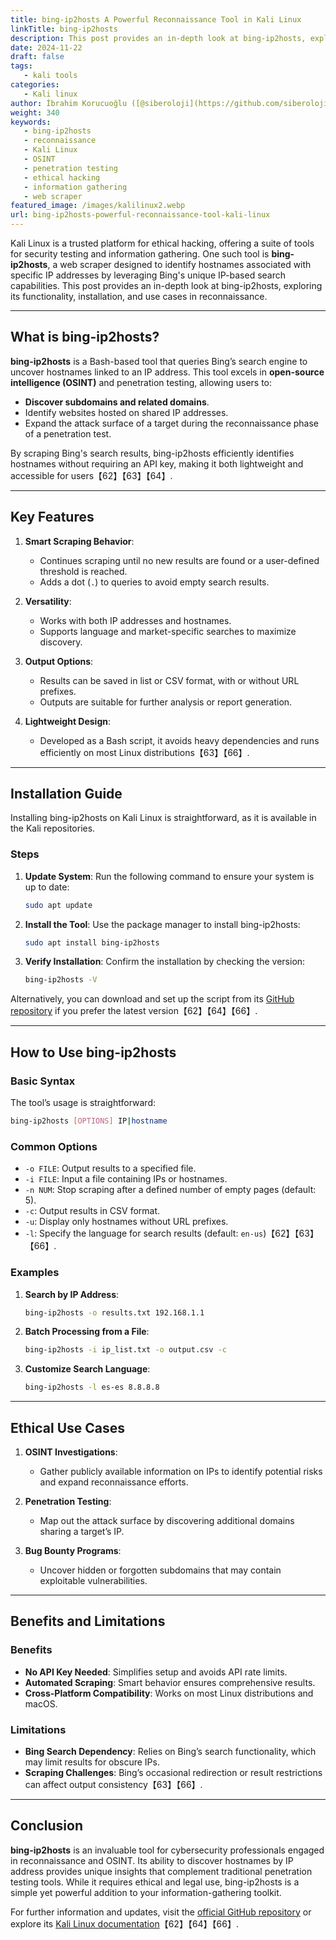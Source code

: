 ```yaml
---
title: bing-ip2hosts A Powerful Reconnaissance Tool in Kali Linux
linkTitle: bing-ip2hosts
description: This post provides an in-depth look at bing-ip2hosts, exploring its functionality, installation, and use cases in reconnaissance.
date: 2024-11-22
draft: false
tags:
   - kali tools
categories:
   - Kali linux
author: İbrahim Korucuoğlu ([@siberoloji](https://github.com/siberoloji))
weight: 340
keywords: 
   - bing-ip2hosts
   - reconnaissance
   - Kali Linux
   - OSINT
   - penetration testing
   - ethical hacking
   - information gathering
   - web scraper
featured_image: /images/kalilinux2.webp
url: bing-ip2hosts-powerful-reconnaissance-tool-kali-linux
---
```

Kali Linux is a trusted platform for ethical hacking, offering a suite of tools for security testing and information gathering. One such tool is **bing-ip2hosts**, a web scraper designed to identify hostnames associated with specific IP addresses by leveraging Bing's unique IP-based search capabilities. This post provides an in-depth look at bing-ip2hosts, exploring its functionality, installation, and use cases in reconnaissance.

---

## What is bing-ip2hosts?

**bing-ip2hosts** is a Bash-based tool that queries Bing’s search engine to uncover hostnames linked to an IP address. This tool excels in **open-source intelligence (OSINT)** and penetration testing, allowing users to:

- **Discover subdomains and related domains**.
- Identify websites hosted on shared IP addresses.
- Expand the attack surface of a target during the reconnaissance phase of a penetration test.

By scraping Bing's search results, bing-ip2hosts efficiently identifies hostnames without requiring an API key, making it both lightweight and accessible for users【62】【63】【64】.

---

## Key Features

1. **Smart Scraping Behavior**:
   - Continues scraping until no new results are found or a user-defined threshold is reached.
   - Adds a dot (`.`) to queries to avoid empty search results.

2. **Versatility**:
   - Works with both IP addresses and hostnames.
   - Supports language and market-specific searches to maximize discovery.

3. **Output Options**:
   - Results can be saved in list or CSV format, with or without URL prefixes.
   - Outputs are suitable for further analysis or report generation.

4. **Lightweight Design**:
   - Developed as a Bash script, it avoids heavy dependencies and runs efficiently on most Linux distributions【63】【66】.

---

## Installation Guide

Installing bing-ip2hosts on Kali Linux is straightforward, as it is available in the Kali repositories.

### Steps

1. **Update System**:
   Run the following command to ensure your system is up to date:

   ```bash
   sudo apt update
   ```

2. **Install the Tool**:
   Use the package manager to install bing-ip2hosts:

   ```bash
   sudo apt install bing-ip2hosts
   ```

3. **Verify Installation**:
   Confirm the installation by checking the version:

   ```bash
   bing-ip2hosts -V
   ```

Alternatively, you can download and set up the script from its [GitHub repository](https://github.com/urbanadventurer/bing-ip2hosts) if you prefer the latest version【62】【64】【66】.

---

## How to Use bing-ip2hosts

### Basic Syntax

The tool’s usage is straightforward:

```bash
bing-ip2hosts [OPTIONS] IP|hostname
```

### Common Options

- `-o FILE`: Output results to a specified file.
- `-i FILE`: Input a file containing IPs or hostnames.
- `-n NUM`: Stop scraping after a defined number of empty pages (default: 5).
- `-c`: Output results in CSV format.
- `-u`: Display only hostnames without URL prefixes.
- `-l`: Specify the language for search results (default: `en-us`)【62】【63】【66】.

### Examples

1. **Search by IP Address**:

   ```bash
   bing-ip2hosts -o results.txt 192.168.1.1
   ```

2. **Batch Processing from a File**:

   ```bash
   bing-ip2hosts -i ip_list.txt -o output.csv -c
   ```

3. **Customize Search Language**:

   ```bash
   bing-ip2hosts -l es-es 8.8.8.8
   ```

---

## Ethical Use Cases

1. **OSINT Investigations**:
   - Gather publicly available information on IPs to identify potential risks and expand reconnaissance efforts.

2. **Penetration Testing**:
   - Map out the attack surface by discovering additional domains sharing a target’s IP.

3. **Bug Bounty Programs**:
   - Uncover hidden or forgotten subdomains that may contain exploitable vulnerabilities.

---

## Benefits and Limitations

### Benefits

- **No API Key Needed**: Simplifies setup and avoids API rate limits.
- **Automated Scraping**: Smart behavior ensures comprehensive results.
- **Cross-Platform Compatibility**: Works on most Linux distributions and macOS.

### Limitations

- **Bing Search Dependency**: Relies on Bing’s search functionality, which may limit results for obscure IPs.
- **Scraping Challenges**: Bing’s occasional redirection or result restrictions can affect output consistency【63】【66】.

---

## Conclusion

**bing-ip2hosts** is an invaluable tool for cybersecurity professionals engaged in reconnaissance and OSINT. Its ability to discover hostnames by IP address provides unique insights that complement traditional penetration testing tools. While it requires ethical and legal use, bing-ip2hosts is a simple yet powerful addition to your information-gathering toolkit.

For further information and updates, visit the [official GitHub repository](https://github.com/urbanadventurer/bing-ip2hosts) or explore its [Kali Linux documentation](https://tools.kali.org/information-gathering/bing-ip2hosts)【62】【64】【66】.
